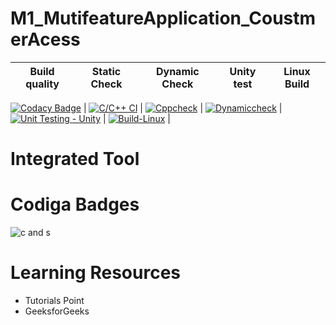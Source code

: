 # M1_MutifeatureApplication_CoustmerAcess


| Build quality | Static Check | Dynamic Check | Unity test | Linux Build |
| ------------- | ------------ | ------------- | ---------- | ----------- |
[![Codacy Badge](https://api.codacy.com/project/badge/Grade/4bb74434e77949628a76f3cfe8b15780)](https://app.codacy.com/gh/Harshitha199928/M1_MutifeatureApplication_App?utm_source=github.com&utm_medium=referral&utm_content=Harshitha199928/M1_MutifeatureApplication_App&utm_campaign=Badge_Grade_Settings)
| [![C/C++ CI](https://github.com/Harshitha199928/M1_MutifeatureApplication_App/actions/workflows/c-cpp.yml/badge.svg)](https://github.com/Harshitha199928/M1_MutifeatureApplication_App/actions/workflows/c-cpp.yml) | [![Cppcheck](https://github.com/Harshitha199928/M1_MutifeatureApplication_App/actions/workflows/Static-check.yml/badge.svg)](https://github.com/Harshitha199928/M1_MutifeatureApplication_App/actions/workflows/Static-check.yml) | [![Dynamiccheck](https://github.com/Harshitha199928/M1_MutifeatureApplication_App/actions/workflows/Dynamic-check.yml/badge.svg)](https://github.com/Harshitha199928/M1_MutifeatureApplication_App/actions/workflows/Dynamic-check.yml) | [![Unit Testing - Unity](https://github.com/Harshitha199928/M1_MutifeatureApplication_App/actions/workflows/Unity.yml/badge.svg)](https://github.com/Harshitha199928/M1_MutifeatureApplication_App/actions/workflows/Unity.yml) | [![Build-Linux](https://github.com/Harshitha199928/M1_MutifeatureApplication_App/actions/workflows/Build-linux.yml/badge.svg)](https://github.com/Harshitha199928/M1_MutifeatureApplication_App/actions/workflows/Build-linux.yml) |

 # Integrated Tool
 
 # Codiga Badges
 
 ![c and s](https://user-images.githubusercontent.com/55775183/154628666-13e3df1f-d15d-44cd-9f22-6fcc21b0fae2.png)

# Learning Resources
- Tutorials Point
- GeeksforGeeks

